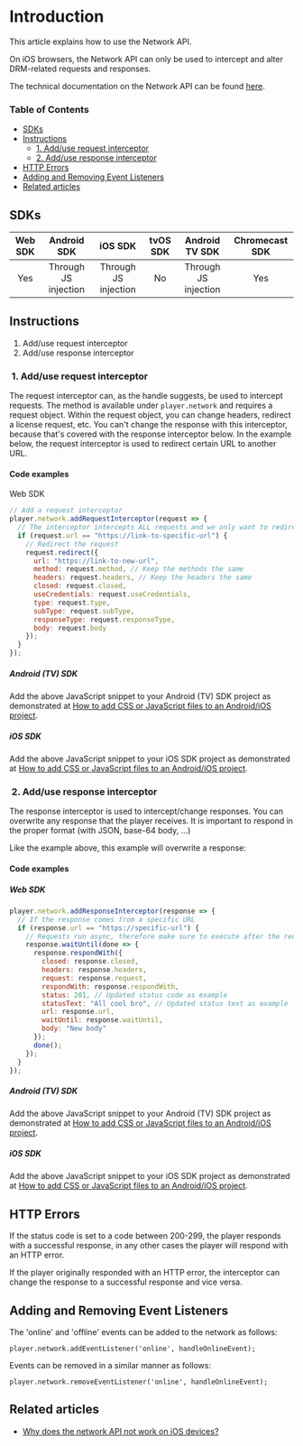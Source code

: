 # Introduction

This article explains how to use the Network API.

On iOS browsers, the Network API can only be used to intercept and alter DRM-related requests and responses.

The technical documentation on the Network API can be found [here](https://docs.theoplayer.com/api-reference/web/theoplayer.network.md).

### Table of Contents
- [SDKs](#sdks)
- [Instructions](#instructions)
  - [1. Add/use request interceptor](#1-adduse-request-interceptor)
  - [2. Add/use response interceptor](#2-adduse-response-interceptor)
- [HTTP Errors](#http-errors)
- [Adding and Removing Event Listeners](#adding-and-removing-event-listeners)
- [Related articles](#related-articles)


## SDKs

| Web SDK | Android SDK | iOS SDK | tvOS SDK| Android TV SDK | Chromecast SDK |
| :-----: | :---------: | :-----: | :--: | :------------: | :------------: |
|   Yes   |     Through JS injection     |   Through JS injection   | No  |      Through JS injection      |      Yes       |

## Instructions

1. Add/use request interceptor
2. Add/use response interceptor

###  1. Add/use request interceptor

The request interceptor can, as the handle suggests, be used to intercept requests. The method is available under `player.network` and requires a request object. Within the request object, you can change headers, redirect a license request, etc. You can't change the response with this interceptor, because that's covered with the response interceptor below.
In the example below, the request interceptor is used to redirect certain URL to another URL.

#### Code examples

Web SDK

```js
// Add a request interceptor
player.network.addRequestInterceptor(request => {
  // The interceptor intercepts ALL requests and we only want to redirect one specific url
  if (request.url == "https://link-to-specific-url") {
    // Redirect the request
    request.redirect({
      url: "https://link-to-new-url",
      method: request.method, // Keep the methods the same
      headers: request.headers, // Keep the headers the same
      closed: request.closed,
      useCredentials: request.useCredentials,
      type: request.type,
      subType: request.subType,
      responseType: request.responseType,
      body: request.body
    });
  }
});
```

##### Android (TV) SDK

Add the above JavaScript snippet to your Android (TV) SDK project as demonstrated at [How to add CSS or JavaScript files to an Android/iOS project](../../faq/01-how-to-add-css-or-javascript-files-to-android-ios.md).

##### iOS SDK

Add the above JavaScript snippet to your iOS SDK project as demonstrated at [How to add CSS or JavaScript files to an Android/iOS project](../../faq/01-how-to-add-css-or-javascript-files-to-android-ios.md).

###  2. Add/use response interceptor

The response interceptor is used to intercept/change responses. You can overwrite any response that the player receives. It is important to respond in the proper format (with JSON, base-64 body, ...)

Like the example above, this example will overwrite a response:

#### Code examples

##### Web SDK

```js
player.network.addResponseInterceptor(response => {
  // If the response comes from a specific URL
  if (response.url == "https://specific-url") {
    // Requests run async, therefore make sure to execute after the request is finished
    response.waitUntil(done => {
      response.respondWith({
        closed: response.closed,
        headers: response.headers,
        request: response.request,
        respondWith: response.respondWith,
        status: 201, // Updated status code as example
        statusText: "All cool bro", // Updated status text as example
        url: response.url,
        waitUntil: response.waitUntil,
        body: "New body"
      });
      done();
    });
  }
});
```

##### Android (TV) SDK

Add the above JavaScript snippet to your Android (TV) SDK project as demonstrated at [How to add CSS or JavaScript files to an Android/iOS project](../../faq/01-how-to-add-css-or-javascript-files-to-android-ios.md).

##### iOS SDK

Add the above JavaScript snippet to your iOS SDK project as demonstrated at [How to add CSS or JavaScript files to an Android/iOS project](../../faq/01-how-to-add-css-or-javascript-files-to-android-ios.md).

## HTTP Errors

If the status code is set to a code between 200-299, the player responds with a successful response, in any other cases the player will respond with an HTTP error.

If the player originally responded with an HTTP error, the interceptor can change the response to a successful response and vice versa.

## Adding and Removing Event Listeners
The 'online' and 'offline' events can be added to the network as follows:

`player.network.addEventListener('online', handleOnlineEvent);`

Events can be removed in a similar manner as follows:

`player.network.removeEventListener('online', handleOnlineEvent);`

## Related articles
- [Why does the network API not work on iOS devices?](../../faq/05-why-does-network-api-not-work-on-ios-devices.md)